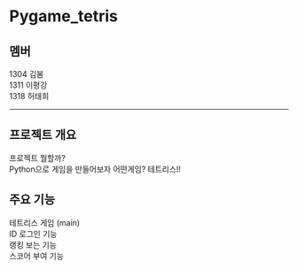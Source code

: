 # Pygame_tetris

## 멤버
1304 김봄  
1311 이평강  
1318 허태희 

---
## 프로젝트 개요
프로젝트 뭘할까?  
Python으로 게임을 만들어보자 어떤게임? 테트리스!!

## 주요 기능 
테트리스 게임 (main)  
ID 로그인 기능  
랭킹 보는 기능  
스코어 부여 기능  
